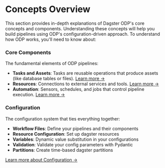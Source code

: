 # Concepts Overview

This section provides in-depth explanations of Dagster ODP's core concepts and components. Understanding these concepts will help you build pipelines using ODP's configuration-driven approach. To understand how ODP works, you'll need to know about:

### Core Components

The fundamental elements of ODP pipelines:

- **Tasks and Assets**: Tasks are reusable operations that produce assets (like database tables or files). [Learn more ->](tasks_and_assets.md)
- **Resources**: Connections to external services and tools. [Learn more ->](resources.md)
- **Automation**: Sensors, schedules, and jobs that control pipeline execution. [Learn more ->](automation.md)

### Configuration

The configuration system that ties everything together:

- **Workflow Files**: Define your pipelines and their components
- **Resource Configuration**: Set up dagster resources
- **Variables**: Dynamic value substitution in your configurations
- **Validation**: Validate your config parameters with Pydantic
- **Partitions**: Create time-based dagster partitions

[Learn more about Configuration →](configuration.md)
